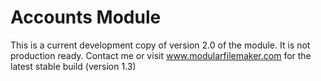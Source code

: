 # Accounts Module
This is a current development copy of version 2.0 of the module.  It is not production ready.  Contact me or visit www.modularfilemaker.com for the latest stable build (version 1.3)